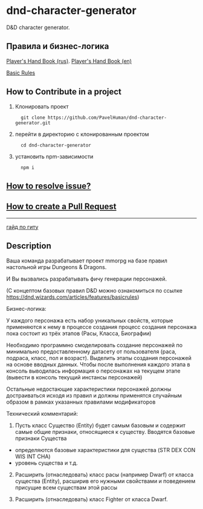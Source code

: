 # dnd-character-generator

D&D character generator.

## Правила и бизнес-логика

[Player's Hand Book (rus)](https://drive.google.com/file/d/1ok1PpiE7tSGOw8LsRX9kV4i6VCKf_gRZ/view?usp=sharing). 
[Player's Hand Book (en)](https://drive.google.com/file/d/1tkSEsvG8byNiL9hES5vzfCBquUnZ5-Uh/view?usp=sharing)

[Basic Rules](https://dnd.wizards.com/articles/features/basicrules)

## How to Contribute in a project

1. Клонировать проект

    ```shell
      git clone https://github.com/PavelHuman/dnd-character-generator.git
    ```

2. перейти в директорию с клонированным проектом

    ```shell
      cd dnd-character-generator
    ```

3. установить npm-зависимости

    ```shel
      npm i
    ```

## [How to resolve issue?](docs/how-to-resolve-issue/how-to-resolve-issue.md)

## [How to create a Pull Request](docs/how-to-create-a-pr/how-to-create-pr.md)

***

[гайд по гиту](https://www.youtube.com/watch?v=bkNCylkzFRk&list=PL0lO_mIqDDFUesRNkeg46TDd5I6r7p2PI)



## Description

Ваша команда разрабатывает проект mmorpg на базе правил настольной игры Dungeons & Dragons.

И Вы вызвались разрабатывать фичу генерации персонажей.

(С концептом базовых правил D&D можно ознакомиться по ссылке https://dnd.wizards.com/articles/features/basicrules)


Бизнес-логика:

У каждого персонажа есть набор уникальных свойств, которые применяются к нему в процессе создания
процесс создания персонажа пока состоит из трёх этапов (Расы, Класса, Биографии)

Необходимо программно смоделировать создание персонажей по минимально предоставленному датасету
от пользователя (раса, подраса, класс, пол и возраст). Выделить этапы создания персонажей на основе вводных данных.
Чтобы после выполнения каждого этапа в консоль выводилась информация о персонажах на текущем этапе (вывести в консоль текущий инстансы персонажей)

Остальные недостающие характеристики персонажей должны достраиваться исходя из правил и должны применятся случайным образом
в рамках указанных правилами модификаторов



Технический комментарий:

1. Пусть класс Существо (Entity) будет самым базовым и содержит самые общие признаки, относящиеся к существу.
Вводятся базовые признаки Существа
- определяются базовые характеристики для существа (STR DEX CON WIS INT CHA)
- уровень существа и т.д.

2. Расширить (отнаследовать) класс расы (например Dwarf) от класса существа (Entity), расширив
его нужными свойствами и поведением присущие всем существам этой рассы

3. Расширить (отнаследовать) класс Fighter от класса Dwarf.
